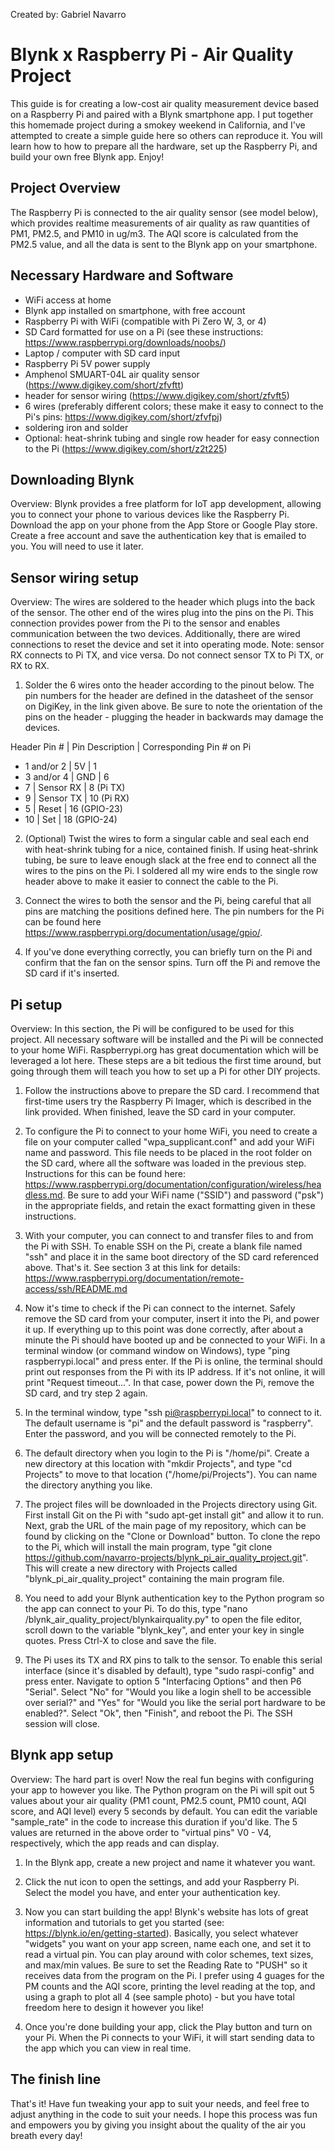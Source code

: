 Created by: Gabriel Navarro

# Blynk x Raspberry Pi - Air Quality Project
This guide is for creating a low-cost air quality measurement device based on a Raspberry Pi and paired with a Blynk smartphone app. I put together this homemade project during a smokey weekend in California, and I've attempted to create a simple guide here so others can reproduce it. You will learn how to how to prepare all the hardware, set up the Raspberry Pi, and build your own free Blynk app. Enjoy!

## Project Overview
The Raspberry Pi is connected to the air quality sensor (see model below), which provides realtime measurements of air quality as raw quantities of PM1, PM2.5, and PM10 in ug/m3. The AQI score is calculated from the PM2.5 value, and all the data is sent to the Blynk app on your smartphone. 

## Necessary Hardware and Software
- WiFi access at home
- Blynk app installed on smartphone, with free account 
- Raspberry Pi with WiFi (compatible with Pi Zero W, 3, or 4)
- SD Card formatted for use on a Pi (see these instructions: https://www.raspberrypi.org/downloads/noobs/)
- Laptop / computer with SD card input
- Raspberry Pi 5V power supply
- Amphenol SMUART-04L air quality sensor (https://www.digikey.com/short/zfvftt)
- header for sensor wiring (https://www.digikey.com/short/zfvft5)
- 6 wires (preferably different colors; these make it easy to connect to the Pi's pins: https://www.digikey.com/short/zfvfpj)
- soldering iron and solder
- Optional: heat-shrink tubing and single row header for easy connection to the Pi (https://www.digikey.com/short/z2t225)

## Downloading Blynk
Overview:
Blynk provides a free platform for IoT app development, allowing you to connect your phone to various devices like the Raspberry Pi. Download the app on your phone from the App Store or Google Play store. Create a free account and save the authentication key that is emailed to you. You will need to use it later.

## Sensor wiring setup
Overview: 
The wires are soldered to the header which plugs into the back of the sensor. The other end of the wires plug into the pins on the Pi. This connection provides power from the Pi to the sensor and enables communication between the two devices. Additionally, there are wired connections to reset the device and set it into operating mode. Note: sensor RX connects to Pi TX, and vice versa. Do not connect sensor TX to Pi TX, or RX to RX.

1. Solder the 6 wires onto the header according to the pinout below. The pin numbers for the header are defined in the datasheet of the sensor on DigiKey, in the link given above. Be sure to note the orientation of the pins on the header - plugging the header in backwards may damage the devices.

Header Pin #  | Pin Description | Corresponding Pin # on Pi
- 1 and/or 2    | 5V              | 1                       
- 3 and/or 4    | GND             | 6                       
- 7             | Sensor RX       | 8 (Pi TX)               
- 9             | Sensor TX       | 10 (Pi RX)              
- 5             | Reset           | 16 (GPIO-23)            
- 10            | Set             | 18 (GPIO-24)            

2. (Optional) Twist the wires to form a singular cable and seal each end with heat-shrink tubing for a nice, contained finish. If using heat-shrink tubing, be sure to leave enough slack at the free end to connect all the wires to the pins on the Pi. I soldered all my wire ends to the single row header above to make it easier to connect the cable to the Pi.

3. Connect the wires to both the sensor and the Pi, being careful that all pins are matching the positions defined here. The pin numbers for the Pi can be found here https://www.raspberrypi.org/documentation/usage/gpio/. 

4. If you've done everything correctly, you can briefly turn on the Pi and confirm that the fan on the sensor spins. Turn off the Pi and remove the SD card if it's inserted.

## Pi setup
Overview:
In this section, the Pi will be configured to be used for this project. All necessary software will be installed and the Pi will be connected to your home WiFi. Raspberrypi.org has great documentation which will be leveraged a lot here. These steps are a bit tedious the first time around, but going through them will teach you how to set up a Pi for other DIY projects.

1. Follow the instructions above to prepare the SD card. I recommend that first-time users try the Raspberry Pi Imager, which is described in the link provided. When finished, leave the SD card in your computer.

2. To configure the Pi to connect to your home WiFi, you need to create a file on your computer called "wpa_supplicant.conf" and add your WiFi name and password. This file needs to be placed in the root folder on the SD card, where all the software was loaded in the previous step. Instructions for this can be found here: https://www.raspberrypi.org/documentation/configuration/wireless/headless.md. Be sure to add your WiFi name ("SSID") and password ("psk") in the appropriate fields, and retain the exact formatting given in these instructions. 

3. With your computer, you can connect to and transfer files to and from the Pi with SSH. To enable SSH on the Pi, create a blank file named "ssh" and place it in the same boot directory of the SD card referenced above. That's it. See section 3 at this link for details: https://www.raspberrypi.org/documentation/remote-access/ssh/README.md

4. Now it's time to check if the Pi can connect to the internet. Safely remove the SD card from your computer, insert it into the Pi, and power it up. If everything up to this point was done correctly, after about a minute the Pi should have booted up and be connected to your WiFi. In a terminal window (or command window on Windows), type "ping raspberrypi.local" and press enter. If the Pi is online, the terminal should print out responses from the Pi with its IP address. If it's not online, it will print "Request timeout...". In that case, power down the Pi, remove the SD card, and try step 2 again.

5. In the terminal window, type "ssh pi@raspberrypi.local" to connect to it. The default username is "pi" and the default password is "raspberry". Enter the password, and you will be connected remotely to the Pi.

6. The default directory when you login to the Pi is "/home/pi". Create a new directory at this location with "mkdir Projects", and type "cd Projects" to move to that location ("/home/pi/Projects"). You can name the directory anything you like.

7. The project files will be downloaded in the Projects directory using Git. First install Git on the Pi with "sudo apt-get install git" and allow it to run. Next, grab the URL of the main page of my repository, which can be found by clicking on the "Clone or Download" button. To clone the repo to the Pi, which will install the main program, type "git clone https://github.com/navarro-projects/blynk_pi_air_quality_project.git". This will create a new directory with Projects called "blynk_pi_air_quality_project" containing the main program file.

8. You need to add your Blynk authentication key to the Python program so the app can connect to your Pi. To do this, type "nano /blynk_air_quality_project/blynkairquality.py" to open the file editor, scroll down to the variable "blynk_key", and enter your key in single quotes. Press Ctrl-X to close and save the file.

9. The Pi uses its TX and RX pins to talk to the sensor. To enable this serial interface (since it's disabled by default), type "sudo raspi-config" and press enter. Navigate to option 5 "Interfacing Options" and then P6 "Serial". Select "No" for "Would you like a login shell to be accessible over serial?" and "Yes" for "Would you like the serial port hardware to be enabled?". Select "Ok", then "Finish", and reboot the Pi. The SSH session will close. 

## Blynk app setup
Overview:
The hard part is over! Now the real fun begins with configuring your app to however you like. The Python program on the Pi will spit out 5 values about your air quality (PM1 count, PM2.5 count, PM10 count, AQI score, and AQI level) every 5 seconds by default. You can edit the variable "sample_rate" in the code to increase this duration if you'd like. The 5 values are returned in the above order to "virtual pins" V0 - V4, respectively, which the app reads and can display. 

1. In the Blynk app, create a new project and name it whatever you want.

2. Click the nut icon to open the settings, and add your Raspberry Pi. Select the model you have, and enter your authentication key.

3. Now you can start building the app! Blynk's website has lots of great information and tutorials to get you started (see: https://blynk.io/en/getting-started). Basically, you select whatever "widgets" you want on your app screen, name each one, and set it to read a virtual pin. You can play around with color schemes, text sizes, and max/min values. Be sure to set the Reading Rate to "PUSH" so it receives data from the program on the Pi. I prefer using 4 guages for the PM counts and the AQI score, printing the level reading at the top, and using a graph to plot all 4 (see sample photo) - but you have total freedom here to design it however you like!

4. Once you're done building your app, click the Play button and turn on your Pi. When the Pi connects to your WiFi, it will start sending data to the app which you can view in real time. 

## The finish line
That's it! Have fun tweaking your app to suit your needs, and feel free to adjust anything in the code to suit your needs. I hope this process was fun and empowers you by giving you insight about the quality of the air you breath every day!
